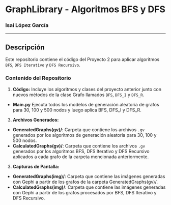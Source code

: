 # GraphLibrary - Algoritmos BFS y DFS

### Isaí López García  
---

## Descripción

Este repositorio contiene el código del Proyecto 2 para aplicar algoritmos `BFS`, `DFS Iterativo` y `DFS Recursivo`.

### Contenido del Repositorio

1. **Código:** Incluye los algoritmos y clases del proyecto anterior junto con nuevos métodos de la clase Grafo llamados `BFS`, `DFS_I` y `DFS_R`.

  - **Main.py** Ejecuta todos los modelos de generación aleatoria de grafos para 30, 100 y 500 nodos y luego aplica BFS, DFS_I y DFS_R.

3. **Archivos Generados:**
   
  - **GeneratedGraphs(gv)/**: Carpeta que contiene los archivos `.gv` generados por los algoritmos de generación aleatoria para 30, 100 y 500 nodos.
  - **CalculatedGraphs(gv)/**: Carpeta que contiene los archivos `.gv` generados por los algoritmos BFS, DFS Iterativo y DFS Recursivo aplicados a cada grafo de la carpeta mencionada anteriormente.

3. **Capturas de Pantalla:**
   
- **GeneratedGraphs(img)/**: Carpeta que contiene las imágenes generadas con Gephi a partir de los grafos de la carpeta GeneratedGraphs(gv)/.
- **CalculatedGraphs(img)/**: Carpeta que contiene las imágenes generadas con Gephi a partir de los grafos procesados por BFS, DFS Iterativo y DFS Recursivo.
